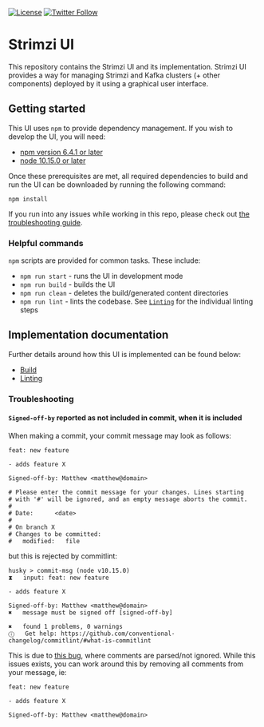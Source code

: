 <!--
 Copyright Strimzi authors.
 License: Apache License 2.0 (see the file LICENSE or http://apache.org/licenses/LICENSE-2.0.html).
-->

[![License](https://img.shields.io/badge/license-Apache--2.0-blue.svg)](http://www.apache.org/licenses/LICENSE-2.0)
[![Twitter Follow](https://img.shields.io/twitter/follow/strimziio.svg?style=social&label=Follow&style=for-the-badge)](https://twitter.com/strimziio)

# Strimzi UI

This repository contains the Strimzi UI and its implementation.
Strimzi UI provides a way for managing Strimzi and Kafka clusters (+ other components) deployed by it using a graphical user interface.

## Getting started

This UI uses `npm` to provide dependency management. If you wish to develop the UI, you will need:

- [npm version 6.4.1 or later](https://docs.npmjs.com/downloading-and-installing-node-js-and-npm)
- [node 10.15.0 or later](https://docs.npmjs.com/downloading-and-installing-node-js-and-npm)

Once these prerequisites are met, all required dependencies to build and run the UI can be downloaded by running the following command:

```
npm install
```

If you run into any issues while working in this repo, please check out [the troubleshooting guide](#troubleshooting).

### Helpful commands

`npm` scripts are provided for common tasks. These include:

- `npm run start` - runs the UI in development mode
- `npm run build` - builds the UI
- `npm run clean` - deletes the build/generated content directories
- `npm run lint` - lints the codebase. See [`Linting`](./docs/Linting.md) for the individual linting steps

## Implementation documentation

Further details around how this UI is implemented can be found below:

- [Build](./docs/Build.md)
- [Linting](./docs/Linting.md)

### Troubleshooting

#### `Signed-off-by` reported as not included in commit, when it is included

When making a commit, your commit message may look as follows:

```
feat: new feature

- adds feature X

Signed-off-by: Matthew <matthew@domain>

# Please enter the commit message for your changes. Lines starting
# with '#' will be ignored, and an empty message aborts the commit.
#
# Date:      <date>
#
# On branch X
# Changes to be committed:
#	modified:   file
```

but this is rejected by commitlint:

```
husky > commit-msg (node v10.15.0)
⧗   input: feat: new feature

- adds feature X

Signed-off-by: Matthew <matthew@domain>
✖   message must be signed off [signed-off-by]

✖   found 1 problems, 0 warnings
ⓘ   Get help: https://github.com/conventional-changelog/commitlint/#what-is-commitlint
```

This is due to [this bug](https://github.com/conventional-changelog/commitlint/issues/1809), where comments are parsed/not ignored. While this issues exists, you can work around this by removing all comments from your message, ie:

```
feat: new feature

- adds feature X

Signed-off-by: Matthew <matthew@domain>

```
